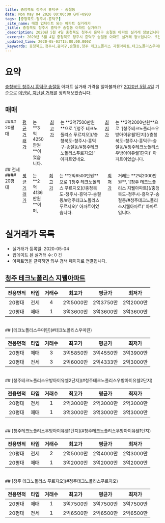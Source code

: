 ```yaml
---
title: 충청북도 청주시 흥덕구 - 송절동
date: Mon May 04 2020 00:00:00 GMT+0900
tags: [충청북도-청주시-흥덕구]
_site_name: 매일 업데이트 되는 아파트 실거래가
_title: 충청북도 청주시 흥덕구 송절동 아파트 실거래가
_description: 2020년 5월 4일 충청북도 청주시 흥덕구 송절동 아파트 실거래 정보입니다. 5건 아파트 정보가 있습니다.
_excerpt: 2020년 5월 4일 충청북도 청주시 흥덕구 송절동 아파트 실거래 정보입니다. 5건 아파트 정보가 있습니다.
_updated_time: 2020-05-03T15:00:00.000Z
_keywords: 충청북도,청주시,흥덕구,송절동,청주 테크노폴리스 지웰아파트,테크노폴리스우미린,청주테크노폴리스우방아이유쉘2단지,청주테크노폴리스우방아이유쉘1단지,청주 테크노폴리스 푸르지오
---
```





# 요약
<ins>충청북도 청주시 흥덕구 송절동</ins> 아파트 실거래 가격을 알아볼까요? <ins>2020년 5월 4일</ins> 기준으로 <ins>이번달, 지난달 거래</ins>를 정리해보았습니다.

## 매매
<div class="container">
<div class="twelve columns" markdown="1">
#### 20평대
<ins>평균 거래가</ins>는 **3억4250만원**이었습니다. <ins>최고가</ins>는 **3억7500만원**으로 '[청주 테크노폴리스 푸르지오](/충청북도-청주시-흥덕구-송절동/#청주테크노폴리스푸르지오)' 아파트였네요. <ins>최저가</ins>는 **3억2000만원**으로 '[청주테크노폴리스우방아이유쉘1단지](/충청북도-청주시-흥덕구-송절동/#청주테크노폴리스우방아이유쉘1단지)' 아파트이었습니다.
</div>
</div>
## 전세
<div class="container">
<div class="twelve columns" markdown="1">
#### 20평대
<ins>평균 거래가</ins>는 **2억4136만원**이며, <ins>최고가</ins>는 **2억6500만원**으로 '[청주 테크노폴리스 푸르지오](/충청북도-청주시-흥덕구-송절동/#청주테크노폴리스푸르지오)' 아파트이었습니다. <ins>최저가</ins> 거래는 **2억2000만원**, '[청주 테크노폴리스 지웰아파트](/충청북도-청주시-흥덕구-송절동/#청주테크노폴리스지웰아파트)' 아파트입니다.
</div>
</div>



# 실거래가 목록
- 실거래가 등록일: 2020-05-04
- 업데이트 된 실거래 수: 0 건
- 아파트명을 클릭하면 외부 검색 페이지로 연결됩니다.

## [청주 테크노폴리스 지웰아파트](#청주테크노폴리스지웰아파트)

|전용면적|타입|거래수|최고가|평균가|최저가|
|:---:|:---:|:---:|:---:|:---:|:---:|
|20평대|<span class="deal-type-2">전세</span>|4|2억5000만|2억3750만|2억2000만|
|20평대|<span class="deal-type-1">매매</span>|1|3억3600만|3억3600만|3억3600만|

<br/>
## [테크노폴리스우미린](#테크노폴리스우미린)

|전용면적|타입|거래수|최고가|평균가|최저가|
|:---:|:---:|:---:|:---:|:---:|:---:|
|20평대|<span class="deal-type-1">매매</span>|3|3억5850만|3억4550만|3억3900만|
|20평대|<span class="deal-type-2">전세</span>|3|2억6000만|2억4333만|2억3000만|

<br/>
## [청주테크노폴리스우방아이유쉘2단지](#청주테크노폴리스우방아이유쉘2단지)

|전용면적|타입|거래수|최고가|평균가|최저가|
|:---:|:---:|:---:|:---:|:---:|:---:|
|20평대|<span class="deal-type-2">전세</span>|1|2억3000만|2억3000만|2억3000만|
|20평대|<span class="deal-type-1">매매</span>|1|3억3000만|3억3000만|3억3000만|

<br/>
## [청주테크노폴리스우방아이유쉘1단지](#청주테크노폴리스우방아이유쉘1단지)

|전용면적|타입|거래수|최고가|평균가|최저가|
|:---:|:---:|:---:|:---:|:---:|:---:|
|20평대|<span class="deal-type-2">전세</span>|2|2억5000만|2억4000만|2억3000만|
|20평대|<span class="deal-type-1">매매</span>|1|3억2000만|3억2000만|3억2000만|

<br/>
## [청주 테크노폴리스 푸르지오](#청주테크노폴리스푸르지오)

|전용면적|타입|거래수|최고가|평균가|최저가|
|:---:|:---:|:---:|:---:|:---:|:---:|
|20평대|<span class="deal-type-1">매매</span>|1|3억7500만|3억7500만|3억7500만|
|20평대|<span class="deal-type-2">전세</span>|1|2억6500만|2억6500만|2억6500만|

<br/>



